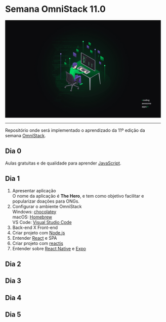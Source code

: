 # Semana OmniStack 11.0
![enter image description here](https://raw.githubusercontent.com/cassiofb-dev/OmniStack11/master/aux/Wallpaper%20OmniStack%2011%20-%201440x900.jpg)

---

Repositório onde será implementado o aprendizado da 11º edição da semana [OmniStack](https://rocketseat.com.br/week/inscricao/11.0).
## Dia 0
Aulas gratuitas e de qualidade para aprender [JavaScript](https://rocketseat.com.br/starter).

## Dia 1

 1. Apresentar aplicação<br>O nome da aplicação é **The Hero**, e tem como objetivo facilitar e popularizar doações para ONGs.
 2. Configurar o ambiente OmniStack<br>Windows: [chocolatey](https://chocolatey.org/)<br>macOS: [Homebrew](https://brew.sh/index_pt-br)<br>VS Code: [Visual Studio Code](https://code.visualstudio.com/)
 3. Back-end X Front-end
 4. Criar projeto com [Node.js](https://nodejs.org/en/)
 5. Entender [React](https://reactjs.org/) e SPA
 6. Criar projeto com [reactjs](https://github.com/facebook/react/)
 7. Entender sobre [React Native](https://reactnative.dev/) e [Expo](https://expo.io/)
## Dia 2
## Dia 3
## Dia 4
## Dia 5
